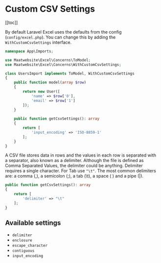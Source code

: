 # Custom CSV Settings

[[toc]]

By default Laravel Excel uses the defaults from the config (`config/excel.php`). You can change this by adding the `WithCustomCsvSettings` interface.

```php
namespace App\Imports;

use Maatwebsite\Excel\Concerns\ToModel;
use Maatwebsite\Excel\Concerns\WithCustomCsvSettings;

class UsersImport implements ToModel, WithCustomCsvSettings
{
    public function model(array $row)
    {
        return new User([
            'name' => $row['0'],
            'email' => $row['1']
        ]);
    }
    
    public function getCsvSettings(): array
    {
        return [
            'input_encoding' => 'ISO-8859-1'
        ];
    }
}
```


A CSV file stores data in rows and the values in each row is separated with a separator, also known as a delimiter. Although the file is defined as Comma Separated Values, the delimiter could be anything. Delimiter requires a single character. For Tab use `"\t"`. The most common delimiters are: a comma (,), a semicolon (;), a tab (\t), a space ( ) and a pipe (|).

```php
public function getCsvSettings(): array
{
    return [
        'delimiter' => "\t"
    ];
}
```

## Available settings

* `delimiter`
* `enclosure`
* `escape_character`
* `contiguous`
* `input_encoding`
